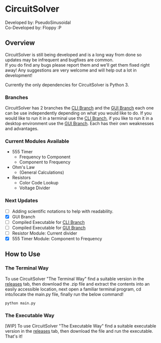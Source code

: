 # CircuitSolver
Developed by: PseudoSinusoidal\
Co-Developed by: Floppy :P

## Overview
CircuitSolver is still being developed and is a long way from done so updates may be infrequent and bugfixes are common.\
If you do find any bugs please report them and we'll get them fixed right away! Any suggestions are very welcome and will help out a lot in development!

Currently the only dependencies for CircuitSolver is Python 3.

### Branches
CircuitSolver has 2 branches the [CLI Branch](https://github.com/PseudoSinusoidal/CircuitSolver/tree/cli) and the [GUI Branch](https://github.com/PseudoSinusoidal/CircuitSolver/tree/gui) each one can be use independently depending on what you would like to do. If you would like to run it in a terminal use the [CLI Branch](https://github.com/PseudoSinusoidal/CircuitSolver/tree/cli), if you like to run it in a desktop environment use the [GUI Branch](https://github.com/PseudoSinusoidal/CircuitSolver/tree/gui). Each has their own weaknesses and advantages.

### Current Modules Available
- 555 Timer
  - Frequency to Component
  - Component to Frequency
- Ohm's Law
  - (General Calculations)
- Resistors
  - Color Code Lookup
  - Voltage Divider
 
### Next Updates
- [ ] Adding scientific notations to help with readability.
- [x] GUI Branch
- [ ] Compiled Executable for [CLI Branch](https://github.com/PseudoSinusoidal/CircuitSolver/tree/cli)
- [ ] Compiled Executable for [GUI Branch](https://github.com/PseudoSinusoidal/CircuitSolver/tree/gui)
- [ ] Resistor Module: Current divider
- [x] 555 Timer Module: Component to Frequency

## How to Use
### The Terminal Way
To use CircuitSolver "The Terminal Way" find a suitable version in the [releases](https://github.com/PseudoSinusoidal/CircuitSolver/tree/cli) tab, then download the .zip file and extract the contents into an easily accessible location, next open a familiar terminal program, cd into/locate the main.py file, finally run the below command!
```
python main.py
```

### The Executable Way
[WIP] To use CircuitSolver "The Executable Way" find a suitable executable version in the [releases](https://github.com/PseudoSinusoidal/CircuitSolver/tree/cmd) tab, then download the file and run the executable.\
That's it!
